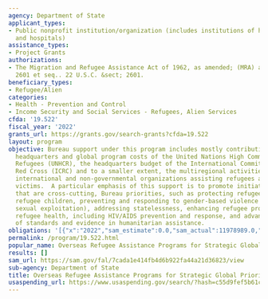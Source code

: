 ```yaml
---
agency: Department of State
applicant_types:
- Public nonprofit institution/organization (includes institutions of higher education
  and hospitals)
assistance_types:
- Project Grants
authorizations:
- The Migration and Refugee Assistance Act of 1962, as amended; (MRA) and 22 U.S.C.
  2601 et seq.. 22 U.S.C. &sect; 2601.
beneficiary_types:
- Refugee/Alien
categories:
- Health - Prevention and Control
- Income Security and Social Services - Refugees, Alien Services
cfda: '19.522'
fiscal_year: '2022'
grants_url: https://grants.gov/search-grants?cfda=19.522
layout: program
objective: Bureau support under this program includes mostly contributions to the
  headquarters and global program costs of the United Nations High Commissioner for
  Refugees (UNHCR), the headquarters budget of the International Committee of the
  Red Cross (ICRC) and to a smaller extent, the multiregional activities of other
  international and non-governmental organizations assisting refugees and other conflict
  victims.  A particular emphasis of this support is to promote initiatives in areas
  that are cross-cutting, Bureau priorities, such as protecting refugee women and
  refugee children, preventing and responding to gender-based violence (including
  sexual exploitation), addressing statelessness, enhancing refugee protection, improving
  refugee health, including HIV/AIDS prevention and response, and advancing the use
  of standards and evidence in humanitarian assistance.
obligations: '[{"x":"2022","sam_estimate":0.0,"sam_actual":11978989.0,"usa_spending_actual":14631426.21},{"x":"2023","sam_estimate":0.0,"sam_actual":0.0,"usa_spending_actual":6500561.19},{"x":"2024","sam_estimate":0.0,"sam_actual":0.0,"usa_spending_actual":-535012.55}]'
permalink: /program/19.522.html
popular_name: Overseas Refugee Assistance Programs for Strategic Global Priorities
results: []
sam_url: https://sam.gov/fal/7cada1e414fb4d6b922fa44a21d36823/view
sub-agency: Department of State
title: Overseas Refugee Assistance Programs for Strategic Global Priorities
usaspending_url: https://www.usaspending.gov/search/?hash=c55d9fef5b61c8f87bd90601bba1ac1f
---
```

